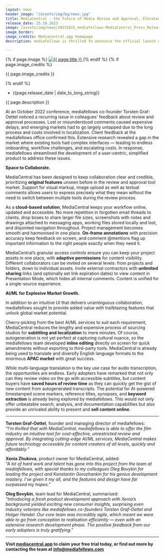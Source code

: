 ```yaml
---
layout: news
header_image: "/assets/img/bg/news.jpg"
title: MediaCentral - the Future of Media Review and Approval, Elevated with AI/ML Augmentation
release_date: 25.10.2023
image: /assets/img/news/20231025_mediafellows-MediaCentral_Press_Release.png
image_border:
image_credits: MediaCentral.app Homepage
description: mediafellows is thrilled to announce the official launch of MediaCentral, a groundbreaking review and approval tool designed to streamline the media production and collaboration process — boosted by the latest AI/ML technology.

---
```


<div class="row">
    <div class="col-xl-4 col-lg-4 col-md-12">
        <div class="s-details-img mb-30">
          {% if page.image %}
          <a href="{{ page.image }}" class="view">
            <img src="{{ page.image }}" alt="{{ page.title }}">  
          </a>
          {% endif %}
          {% if page.image_credits %}
          <p>{{ page.image_credits }}</p>
          {% endif %}
        </div>
    </div>
    <div class="col-xl-8 col-lg-8 col-md-12">
        <div class="service-details mb-40">
          <div class="meta-info">
              <ul>
                  <li class="posts-time">{{page.release_date | date_to_long_string}}</li>
              </ul>
          </div>
          <p>{{ page.description }}</p>
          <p>
At an October 2022 conference, mediafellows co-founder Torsten Graf-Oettel noticed a recurring issue in colleagues' feedback about review and approval processes. Lost or misunderstood comments caused expensive delays, and emerging markets had to go largely untapped due to the long process and costs involved in localization. Client feedback at the mediafellows office confirmed this. Extensive research revealed a gap in the market where existing tools had complex interfaces — leading to endless onboarding, workflow challenges, and escalating costs. In response, mediafellows streamlined the development of a user-centric, simplified product to address these issues. 
          </p>          
        </div>
    </div>
</div>
<div class="row">
    <div class="col-xl-12 col-lg-12">
        <div class="service-details mb-40">
          <p>
<strong>Space to Collaborate.</strong>
          </p>
          <p>
MediaCentral has been designed to keep collaboration clear and credible, prioritizing <strong>original features</strong> unseen before in the review and approval tool market. Support for visual markup, image upload as well as textual comments allows users to express precisely what they mean without the need to switch between multiple tools during the review process. 
          </p>
          <p>
As a <strong>cloud-based solution</strong>, MediaCentral keeps your workflow online, updated and accessible. No more repetition in forgotten email threads to clients, drop boxes to share larger file sizes, screenshots with notes and drawings attached to messaging apps, working files stored locally and lost, and disjointed navigation throughout. Project management becomes smooth and harmonised in one place. <strong>On-frame annotations</strong> with precision accuracy keep feedback on screen, and comment @mentions flag up important information to the right people exactly when they need it. 
          </p>
          <p>
MediaCentral’s granular access controls ensure you can keep your project assets in one place, with <strong>adaptive permissions</strong> for content visibility. Different collaborators can be invited on several levels: from projects and folders, down to individual assets. Invite external contractors with <strong>unlimited sharing</strong> links (and optionally set link expiration dates) to view content in Presentation Mode, which hides all internal comments. Content is unified for a single-source experience.
          </p>
          <p>
<strong>AI/ML for Explosive Market Growth.</strong>
          </p>
          <p>
In addition to an intuitive UI that delivers unambiguous collaboration, mediafellows sought to provide added value with trailblazing features that unlock global market potential. 
          </p>
          <p>
Cherry-picking from the best AI/ML services to suit each requirement, MediaCentral reduces the lengthy and expensive process of sourcing studios for <strong>subtitling and localization</strong> to mere minutes. Of course, autogeneration is not yet perfect at capturing cultural nuance, so the mediafellows team developed <strong>inline editing</strong> directly on screen for quick amendments without exporting to third-party tools. MediaCentral is already being used to translate and diversify English language formats to the enormous <strong>APAC market</strong> with great success.
          </p>
          <p>
While multi-language translation is the key use case for audio transcription, the opportunities are endless. Early adopters have remarked that not only can they review video on the go with accessible subtitles, but content buyers have <strong>saved hours of review time</strong> as they can quickly get the gist of new content from autogenerated transcripts. The potential for AI-powered timestamped scene markers, reference titles, synopses, and <strong>keyword extraction</strong> is already being explored by mediafellows. This would not only offer unbeatable search, analysis, and documentation capabilities but also provide an unrivaled ability to present and <strong>sell content online</strong>.
          </p>
<hr>
          <p>  			  
<strong>Torsten Graf-Oettel</strong>, founder and managing director of mediafellows: <br><i>“I'm thrilled that with MediaCentral, mediafellows is able to offer the film industry an intuitive tool for cost-effective, unrestricted review and approval. By integrating cutting-edge AI/ML services, MediaCentral makes future technology accessible for content creators of all levels, quickly and affordably.”</i>
          </p>
          <p>  			  
<strong>Xenia Zhukova</strong>, product owner for MediaCentral, added: <br><i>“A lot of hard work and talent has gone into this project from the team at mediafellows, with special thanks to my colleagues Oleg Bovykin for leading the project and Konstantin Gorozhankin for his genius development mastery. I’ve given it my all, and the features and design have far surpassed my hopes.”</i>
          </p>
          <p>  			  
<strong>Oleg Bovykin</strong>, team lead for MediaCentral, summarised: <br><i>“Introducing a fresh product development approach with Xenia’s background yielded exciting new consumer insights, surprising even industry veterans like mediafellows co-founders Torsten Graf-Oettel and Holger Hendel. Our core team was incredibly agile, which meant we were able to go from conception to realisation efficiently — even with an extensive research development phase. The positive feedback from our early adopters is truly gratifying.”</i>
          </p>
<hr>
          <p>
<strong>Visit <a href="https://mediacentral.app/" target="blank">mediacentral.app</a> to claim your free trial today, or find out more by contacting the team at <a href="mailto:info@mediafellows.com">info@mediafellows.com</a></strong>
        </p>
        </div>
    </div>
</div>
